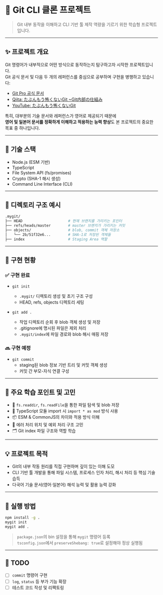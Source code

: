 # 🧪 Git CLI 클론 프로젝트

> Git 내부 동작을 이해하고 CLI 기반 툴 제작 역량을 기르기 위한 학습형 프로젝트입니다.

---

## ✨ 프로젝트 개요

Git 명령어가 내부적으로 어떤 방식으로 동작하는지 탐구하고자 시작한 프로젝트입니다.  
Git 공식 문서 및 다음 두 개의 레퍼런스를 중심으로 공부하며 구현을 병행하고 있습니다:

- [Git Pro 공식 문서](https://git-scm.com/book/en/v2)
- [Qiita: たぶんもう怖くないGit ~Git内部の仕組み](https://qiita.com/marchin_1989/items/2ec01553e907f3a9e6bb)
- [YouTube: たぶんもう怖くないGit](https://www.youtube.com/watch?v=eOLuvsRgBCo)

특히, 대부분의 기술 문서와 레퍼런스가 영어로 제공되기 때문에  
**영어 및 일본어 문서를 정확하게 이해하고 적용하는 능력 향상**도 본 프로젝트의 중요한 목표 중 하나입니다.

---

## 🔧 기술 스택

- Node.js (ESM 기반)
- TypeScript
- File System API (fs/promises)
- Crypto (SHA-1 해시 생성)
- Command Line Interface (CLI)

---

## 📁 디렉토리 구조 예시

```bash
.mygit/
├── HEAD                     # 현재 브랜치를 가리키는 포인터
├── refs/heads/master        # master 브랜치가 가리키는 커밋
├── objects/                 # blob, commit 객체 저장소
│   └── 2b/51f32e6...        # SHA-1로 저장된 객체들
├── index                    # Staging Area 역할
```

---

## 🔨 구현 현황

### ✅ 구현 완료

- `git init`
  - `.mygit/` 디렉토리 생성 및 초기 구조 구성
  - HEAD, refs, objects 디렉토리 세팅

- `git add .`
  - 작업 디렉토리 순회 후 blob 객체 생성 및 저장
  - .gitignore에 명시된 파일은 제외 처리
  - `.mygit/index`에 파일 경로와 blob 해시 매핑 저장

### 🔜 구현 예정

- `git commit`  
  - staging된 blob 정보 기반 트리 및 커밋 객체 생성
  - 커밋 간 부모-자식 연결 구성

---

## 📌 주요 학습 포인트 및 고민

- 📁 `fs.readdir`, `fs.readFile`을 통한 파일 탐색 및 blob 저장
- 🧩 TypeScript 모듈 import 시 `import * as mod` 방식 사용
- 📦 ESM & CommonJS의 차이와 적용 방식 이해
- 🧠 에러 처리 위치 및 예외 처리 구조 고민
- 🗂️ Git index 파일 구조와 역할 학습

---

## 💡 프로젝트 목적

- Git의 내부 작동 원리를 직접 구현하며 깊이 있는 이해 도모
- CLI 기반 툴 개발을 통해 파일 시스템, 프로세스 인자 처리, 해시 처리 등 핵심 기술 습득
- 다국어 기술 문서(영어·일본어) 해석 능력 및 활용 능력 강화

---

## 🚀 실행 방법

```bash
npm install -g .
mygit init
mygit add .
```

> `package.json`의 bin 설정을 통해 `mygit` 명령어 등록  
> `tsconfig.json`에서 `preserveShebang: true`로 설정해야 정상 실행됨

---

## 📝 TODO

- [ ] `commit` 명령어 구현
- [ ] `log`, `status` 등 부가 기능 확장
- [ ] 테스트 코드 작성 및 리팩토링
